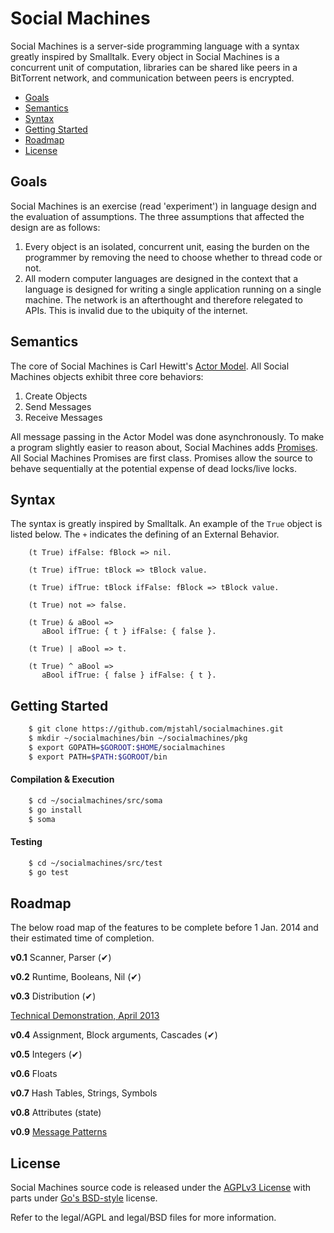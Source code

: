 # Social Machines
Social Machines is a server-side programming language with a syntax greatly inspired by Smalltalk. Every object in Social Machines is a concurrent unit of computation, libraries can be shared like peers in a BitTorrent network, and communication between peers is encrypted.

 * [Goals](#goals)
 * [Semantics](#semantics)
 * [Syntax](#syntax)
 * [Getting Started](#getting-started)
 * [Roadmap](#roadmap)
 * [License](#license)

## Goals
Social Machines is an exercise (read 'experiment') in language design and the evaluation of assumptions. The three assumptions that affected the design are as follows:

1. Every object is an isolated, concurrent unit, easing the burden on the programmer by removing the need to choose whether to thread code or not.
2. All modern computer languages are designed in the context that a language is designed for writing a single application running on a single machine. The network is an afterthought and therefore relegated to APIs. This is invalid due to the ubiquity of the internet.

## Semantics
The core of Social Machines is Carl Hewitt's [Actor Model](https://en.wikipedia.org/wiki/Actor_model). All Social Machines objects exhibit three core behaviors:

1. Create Objects
2. Send Messages
3. Receive Messages

All message passing in the Actor Model was done asynchronously. To make a program slightly easier to reason about, Social Machines adds [Promises](https://en.wikipedia.org/wiki/Futures_and_promises). All Social Machines Promises are first class.  Promises allow the source to behave sequentially at the potential expense of dead locks/live locks.

## Syntax
The syntax is greatly inspired by Smalltalk.  An example of the ```True``` object is listed below. The ```+``` indicates the defining of an External Behavior.
```smalltalk
    (t True) ifFalse: fBlock => nil.

    (t True) ifTrue: tBlock => tBlock value.

    (t True) ifTrue: tBlock ifFalse: fBlock => tBlock value.

    (t True) not => false.

    (t True) & aBool =>
       aBool ifTrue: { t } ifFalse: { false }.

    (t True) | aBool => t.

    (t True) ^ aBool =>
       aBool ifTrue: { false } ifFalse: { t }.
```
## Getting Started
```bash
    $ git clone https://github.com/mjstahl/socialmachines.git
    $ mkdir ~/socialmachines/bin ~/socialmachines/pkg
    $ export GOPATH=$GOROOT:$HOME/socialmachines
    $ export PATH=$PATH:$GOROOT/bin
```

#### Compilation & Execution
```bash
    $ cd ~/socialmachines/src/soma
    $ go install
    $ soma
```
#### Testing
```bash
    $ cd ~/socialmachines/src/test
    $ go test
```

## Roadmap
The below road map of the features to be complete before 1 Jan. 2014 and their estimated time of completion.

**v0.1** Scanner, Parser (&#x2714;)

**v0.2** Runtime, Booleans, Nil (&#x2714;)

**v0.3** Distribution (&#x2714;)

[Technical Demonstration, April 2013](https://github.com/mjstahl/socialmachines/wiki/Technical-Demonstration,-01-Apr-2013)

**v0.4**  Assignment, Block arguments, Cascades (&#x2714;)

**v0.5**  Integers (&#x2714;)

**v0.6**  Floats

**v0.7**  Hash Tables, Strings, Symbols

**v0.8**  Attributes (state)

**v0.9**  [Message Patterns](http://www.fscript.org/documentation/OOPAL.pdf)

## License
Social Machines source code is released under the [AGPLv3 License](https://www.gnu.org/licenses/agpl-3.0.html) with parts under [Go's BSD-style](https://github.com/mjstahl/socialmachines/blob/master/legal/BSD-LICENSE) license.

Refer to the legal/AGPL and legal/BSD files for more information.
